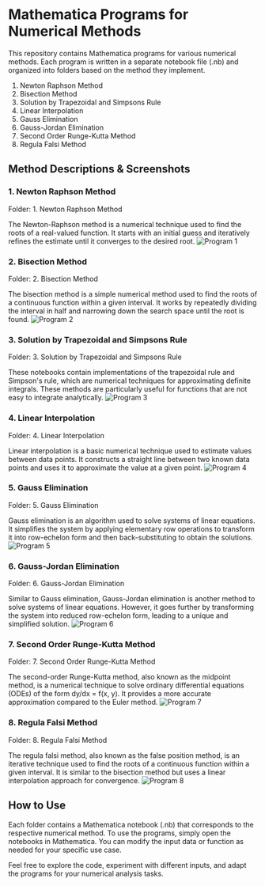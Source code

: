 # Mathematica Programs for Numerical Methods

This repository contains Mathematica programs for various numerical methods. Each program is written in a separate notebook file (.nb) and organized into folders based on the method they implement.

1. Newton Raphson Method
2. Bisection Method
3. Solution by Trapezoidal and Simpsons Rule
4. Linear Interpolation
5. Gauss Elimination
6. Gauss-Jordan Elimination
7. Second Order Runge-Kutta Method
8. Regula Falsi Method

## Method Descriptions & Screenshots

### 1. Newton Raphson Method
Folder: 1. Newton Raphson Method

The Newton-Raphson method is a numerical technique used to find the roots of a real-valued function. It starts with an initial guess and iteratively refines the estimate until it converges to the desired root.
![Program 1](https://github.com/Aditya-Tiwary/Mathematica-Programs-for-Numerical-Methods/assets/83766476/d9f55c68-53c2-40ec-afbf-03e7af27f17a)

### 2. Bisection Method
Folder: 2. Bisection Method

The bisection method is a simple numerical method used to find the roots of a continuous function within a given interval. It works by repeatedly dividing the interval in half and narrowing down the search space until the root is found.
![Program 2](https://github.com/Aditya-Tiwary/Mathematica-Programs-for-Numerical-Methods/assets/83766476/57d671df-deb4-46ef-a29d-9bba493fbd6a)

### 3. Solution by Trapezoidal and Simpsons Rule
Folder: 3. Solution by Trapezoidal and Simpsons Rule

These notebooks contain implementations of the trapezoidal rule and Simpson's rule, which are numerical techniques for approximating definite integrals. These methods are particularly useful for functions that are not easy to integrate analytically.
![Program 3](https://github.com/Aditya-Tiwary/Mathematica-Programs-for-Numerical-Methods/assets/83766476/b891da6b-d0ff-4347-ba56-27766ff085e8)

### 4. Linear Interpolation
Folder: 4. Linear Interpolation

Linear interpolation is a basic numerical technique used to estimate values between data points. It constructs a straight line between two known data points and uses it to approximate the value at a given point.
![Program 4](https://github.com/Aditya-Tiwary/Mathematica-Programs-for-Numerical-Methods/assets/83766476/d40c9f29-5d13-41dd-bcca-225944016c4f)

### 5. Gauss Elimination
Folder: 5. Gauss Elimination

Gauss elimination is an algorithm used to solve systems of linear equations. It simplifies the system by applying elementary row operations to transform it into row-echelon form and then back-substituting to obtain the solutions.
![Program 5](https://github.com/Aditya-Tiwary/Mathematica-Programs-for-Numerical-Methods/assets/83766476/be08cf1b-cdd0-461d-9686-2a95e737ab6c)

### 6. Gauss-Jordan Elimination
Folder: 6. Gauss-Jordan Elimination

Similar to Gauss elimination, Gauss-Jordan elimination is another method to solve systems of linear equations. However, it goes further by transforming the system into reduced row-echelon form, leading to a unique and simplified solution.
![Program 6](https://github.com/Aditya-Tiwary/Mathematica-Programs-for-Numerical-Methods/assets/83766476/905e3960-1423-4034-8fbb-aee2bff63c81)

### 7. Second Order Runge-Kutta Method
Folder: 7. Second Order Runge-Kutta Method

The second-order Runge-Kutta method, also known as the midpoint method, is a numerical technique to solve ordinary differential equations (ODEs) of the form dy/dx = f(x, y). It provides a more accurate approximation compared to the Euler method.
![Program 7](https://github.com/Aditya-Tiwary/Mathematica-Programs-for-Numerical-Methods/assets/83766476/ea31ae63-d384-4fc3-84c8-92e8d1fcd711)

### 8. Regula Falsi Method
Folder: 8. Regula Falsi Method

The regula falsi method, also known as the false position method, is an iterative technique used to find the roots of a continuous function within a given interval. It is similar to the bisection method but uses a linear interpolation approach for convergence.
![Program 8](https://github.com/Aditya-Tiwary/Mathematica-Programs-for-Numerical-Methods/assets/83766476/25661aa5-e59b-4653-a441-99d0ac13ec8d)

## How to Use

Each folder contains a Mathematica notebook (.nb) that corresponds to the respective numerical method. To use the programs, simply open the notebooks in Mathematica. You can modify the input data or function as needed for your specific use case.

Feel free to explore the code, experiment with different inputs, and adapt the programs for your numerical analysis tasks.
